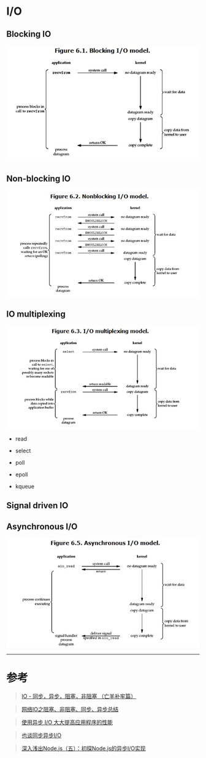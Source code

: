 # I/O

## Blocking IO
![](./Blocking_IO.gif)
## Non-blocking IO
![](./Non_blocking_IO.gif)
## IO multiplexing
![](./IO_multiplexing.gif)
* read

* select

* poll

* epoll

* kqueue

## Signal driven IO

## Asynchronous I/O
![](./Asynchronous_IO.gif)
***

# 参考

> [IO - 同步，异步，阻塞，非阻塞 （亡羊补牢篇）](http://blog.csdn.net/historyasamirror/article/details/5778378)

> [网络IO之阻塞、非阻塞、同步、异步总结](http://www.cnblogs.com/Anker/p/3254269.html)

> [使用异步 I/O 大大提高应用程序的性能](http://www.ibm.com/developerworks/cn/linux/l-async/)

> [也谈同步异步I/O](http://www.smithfox.com/?e=191)

> [深入浅出Node.js（五）：初探Node.js的异步I/O实现](http://www.infoq.com/cn/articles/nodejs-asynchronous-io)
